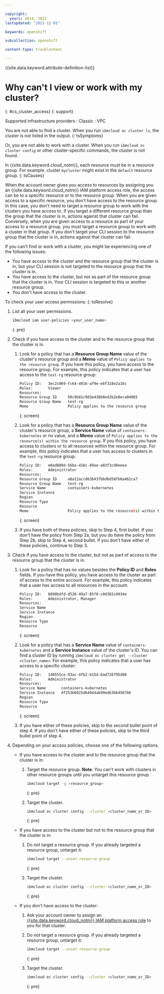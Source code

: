 ```yaml
---

copyright: 
  years: 2014, 2022
lastupdated: "2022-12-01"

keywords: openshift

subcollection: openshift

content-type: troubleshoot

---
```


{{site.data.keyword.attribute-definition-list}}




# Why can't I view or work with my cluster?
{: #cs_cluster_access}
{: support}

Supported infrastructure providers
:   Classic
:   VPC

You are not able to find a cluster. When you run `ibmcloud oc cluster ls`, the cluster is not listed in the output.
{: tsSymptoms}

Or, you are not able to work with a cluster. When you run `ibmcloud oc cluster config` or other cluster-specific commands, the cluster is not found.



In {{site.data.keyword.cloud_notm}}, each resource must be in a resource group. For example, cluster `mycluster` might exist in the `default` resource group.
{: tsCauses} 

When the account owner gives you access to resources by assigning you an {{site.data.keyword.cloud_notm}} IAM platform access role, the access can be to a specific resource or to the resource group. When you are given access to a specific resource, you don't have access to the resource group. In this case, you don't need to target a resource group to work with the clusters you have access to. If you target a different resource group than the group that the cluster is in, actions against that cluster can fail. Conversely, when you are given access to a resource as part of your access to a resource group, you must target a resource group to work with a cluster in that group. If you don't target your CLI session to the resource group that the cluster is in, actions against that cluster can fail.

If you can't find or work with a cluster, you might be experiencing one of the following issues:
* You have access to the cluster and the resource group that the cluster is in, but your CLI session is not targeted to the resource group that the cluster is in.
* You have access to the cluster, but not as part of the resource group that the cluster is in. Your CLI session is targeted to this or another resource group.
* You don't have access to the cluster.


To check your user access permissions:
{: tsResolve}

1. List all your user permissions.
    ```sh
    ibmcloud iam user-policies <your_user_name>
    ```
    {: pre}

2. Check if you have access to the cluster and to the resource group that the cluster is in.
    1. Look for a policy that has a **Resource Group Name** value of the cluster's resource group and a **Memo** value of `Policy applies to the resource group`. If you have this policy, you have access to the resource group. For example, this policy indicates that a user has access to the `test-rg` resource group:
        ```sh
        Policy ID:   3ec2c069-fc64-4916-af9e-e6f318e2a16c
        Roles:       Viewer
        Resources:
        Resource Group ID     50c9b81c983e438b8e42b2e8eca04065
        Resource Group Name   test-rg
        Memo                  Policy applies to the resource group
        ```
        {: screen}

    2. Look for a policy that has a **Resource Group Name** value of the cluster's resource group, a **Service Name** value of `containers-kubernetes` or no value, and a **Memo** value of `Policy applies to the resource(s) within the resource group`. If you this policy, you have access to clusters or to all resources within the resource group. For example, this policy indicates that a user has access to clusters in the `test-rg` resource group:
        ```sh
        Policy ID:   e0ad889d-56ba-416c-89ae-a03f3cd8eeea
        Roles:       Administrator
        Resources:
        Resource Group ID     a8a12accd63b437bbd6d58fb6a462ca7
        Resource Group Name   test-rg
        Service Name          containers-kubernetes
        Service Instance
        Region
        Resource Type
        Resource
        Memo                  Policy applies to the resource(s) within the resource group
        ```
        {: screen}

    3. If you have both of these policies, skip to Step 4, first bullet. If you don't have the policy from Step 2a, but you do have the policy from Step 2b, skip to Step 4, second bullet. If you don't have either of these policies, continue to Step 3.

3. Check if you have access to the cluster, but not as part of access to the resource group that the cluster is in.
    1. Look for a policy that has no values besides the **Policy ID** and **Roles** fields. If you have this policy, you have access to the cluster as part of access to the entire account. For example, this policy indicates that a user has access to all resources in the account:
        ```sh
        Policy ID:   8898bdfd-d520-49a7-85f8-c0d382c4934e
        Roles:       Administrator, Manager
        Resources:
        Service Name
        Service Instance
        Region
        Resource Type
        Resource
        ```
        {: screen}

    2. Look for a policy that has a **Service Name** value of `containers-kubernetes` and a **Service Instance** value of the cluster's ID. You can find a cluster ID by running `ibmcloud oc cluster get --cluster <cluster_name>`. For example, this policy indicates that a user has access to a specific cluster:
        ```sh
        Policy ID:   140555ce-93ac-4fb2-b15d-6ad726795d90
        Roles:       Administrator
        Resources:
        Service Name       containers-kubernetes
        Service Instance   df253b6025d64944ab99ed63bb4567b6
        Region
        Resource Type
        Resource
        ```
        {: screen}

    3. If you have either of these policies, skip to the second bullet point of step 4. If you don't have either of these policies, skip to the third bullet point of step 4.

4. Depending on your access policies, choose one of the following options. 

    - If you have access to the cluster and to the resource group that the cluster is in:
        1. Target the resource group. **Note**: You can't work with clusters in other resource groups until you untarget this resource group.
            ```sh
            ibmcloud target -g <resource_group>
            ```
            {: pre}

        2. Target the cluster.
            ```sh
            ibmcloud oc cluster config --cluster <cluster_name_or_ID>
            ```
            {: pre}

    - If you have access to the cluster but not to the resource group that the cluster is in:
        1. Do not target a resource group. If you already targeted a resource group, untarget it:
            ```sh
            ibmcloud target --unset-resource-group
            ```
            {: pre}

        2. Target the cluster.
            ```sh
            ibmcloud oc cluster config --cluster <cluster_name_or_ID>
            ```
            {: pre}

    - If you don't have access to the cluster:
        1. Ask your account owner to assign an [{{site.data.keyword.cloud_notm}} IAM platform access role](/docs/openshift?topic=openshift-users#checking-perms) to you for that cluster.
        2. Do not target a resource group. If you already targeted a resource group, untarget it:
            ```sh
            ibmcloud target --unset-resource-group
            ```
            {: pre}

        3. Target the cluster.
            ```sh
            ibmcloud oc cluster config --cluster <cluster_name_or_ID>
            ```
            {: pre}



